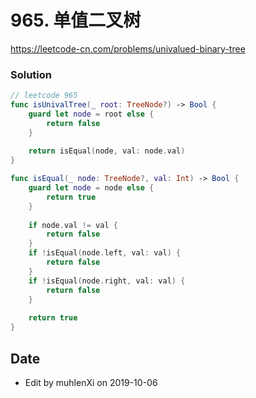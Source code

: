# 965. 单值二叉树

<https://leetcode-cn.com/problems/univalued-binary-tree>

### Solution

```swift
// leetcode 965
func isUnivalTree(_ root: TreeNode?) -> Bool {
    guard let node = root else {
        return false
    }
    
    return isEqual(node, val: node.val)
}

func isEqual(_ node: TreeNode?, val: Int) -> Bool {
    guard let node = node else {
        return true
    }
    
    if node.val != val {
        return false
    }
    if !isEqual(node.left, val: val) {
        return false
    }
    if !isEqual(node.right, val: val) {
        return false
    }
    
    return true
}

```

## Date

- Edit by muhlenXi on 2019-10-06